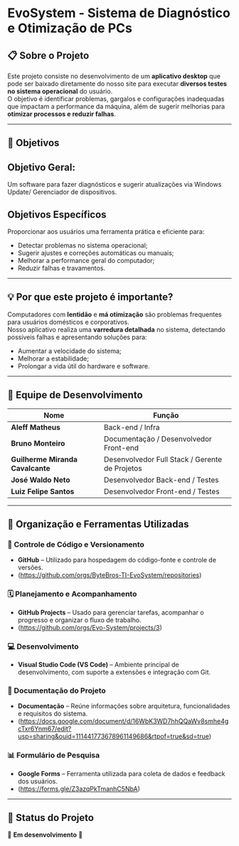 # EvoSystem - Sistema de Diagnóstico e Otimização de PCs

## 📋 Sobre o Projeto
Este projeto consiste no desenvolvimento de um **aplicativo desktop** que pode ser baixado diretamente do nosso site para executar **diversos testes no sistema operacional** do usuário.  
O objetivo é identificar problemas, gargalos e configurações inadequadas que impactam a performance da máquina, além de sugerir melhorias para **otimizar processos e reduzir falhas**.

---

## 🚀 Objetivos
## Objetivo Geral:
	
Um software para fazer diagnósticos e sugerir atualizações via Windows Update/ Gerenciador de dispositivos.

## Objetivos Específicos

Proporcionar aos usuários uma ferramenta prática e eficiente para:
- Detectar problemas no sistema operacional;
- Sugerir ajustes e correções automáticas ou manuais;
- Melhorar a performance geral do computador;
- Reduzir falhas e travamentos.

---

## 💡 Por que este projeto é importante?
Computadores com **lentidão** e **má otimização** são problemas frequentes para usuários domésticos e corporativos.  
Nosso aplicativo realiza uma **varredura detalhada** no sistema, detectando possíveis falhas e apresentando soluções para:
- Aumentar a velocidade do sistema;
- Melhorar a estabilidade;
- Prolongar a vida útil do hardware e software.

---

## 👥 Equipe de Desenvolvimento
| Nome | Função |
|------|--------|
| **Aleff Matheus** | Back-end / Infra |
| **Bruno Monteiro** | Documentação / Desenvolvedor Front-end |
| **Guilherme Miranda Cavalcante** | Desenvolvedor Full Stack / Gerente de Projetos |
| **José Waldo Neto** | Desenvolvedor Back-end / Testes |
| **Luiz Felipe Santos** | Desenvolvedor Front-end / Testes |

---

## 🧰 Organização e Ferramentas Utilizadas

### 🔧 Controle de Código e Versionamento
- **GitHub** – Utilizado para hospedagem do código-fonte e controle de versões.
- (https://github.com/orgs/ByteBros-TI-EvoSystem/repositories)

### 🗓️ Planejamento e Acompanhamento
- **GitHub Projects** – Usado para gerenciar tarefas, acompanhar o progresso e organizar o fluxo de trabalho.
- (https://github.com/orgs/Evo-System/projects/3)

### 💻 Desenvolvimento
- **Visual Studio Code (VS Code)** – Ambiente principal de desenvolvimento, com suporte a extensões e integração com Git.

### 📝 Documentação do Projeto
- **Documentação** – Reúne informações sobre arquitetura, funcionalidades e requisitos do sistema.
- (https://docs.google.com/document/d/16WbK3WD7hhQQaWv8smhe4gcTxr6Ynm67/edit?usp=sharing&ouid=111441773678961149686&rtpof=true&sd=true)

### 📊 Formulário de Pesquisa
- **Google Forms** – Ferramenta utilizada para coleta de dados e feedback dos usuários.
- (https://forms.gle/Z3azqPkTmanhC5NbA)

---

## 📍 Status do Projeto
🚧 **Em desenvolvimento** 🚧
